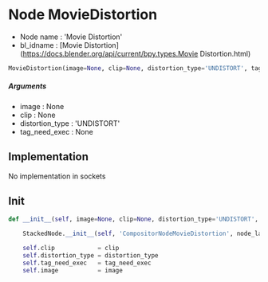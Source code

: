 # Node MovieDistortion

- Node name : 'Movie Distortion'
- bl_idname : [Movie Distortion](https://docs.blender.org/api/current/bpy.types.Movie Distortion.html)


``` python
MovieDistortion(image=None, clip=None, distortion_type='UNDISTORT', tag_need_exec=None, node_label=None, node_color=None)
```
##### Arguments

- image : None
- clip : None
- distortion_type : 'UNDISTORT'
- tag_need_exec : None

## Implementation

No implementation in sockets

## Init

``` python
def __init__(self, image=None, clip=None, distortion_type='UNDISTORT', tag_need_exec=None, node_label=None, node_color=None):

    StackedNode.__init__(self, 'CompositorNodeMovieDistortion', node_label=node_label, node_color=node_color)

    self.clip            = clip
    self.distortion_type = distortion_type
    self.tag_need_exec   = tag_need_exec
    self.image           = image
```
